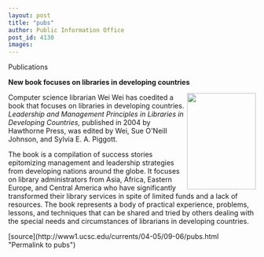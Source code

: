 ```yaml
---
layout: post
title: "pubs"
author: Public Information Office
post_id: 4130
images:
---
```


<p class="pagehead">
  Publications
</p>
<p class="sectionhead">
  <strong>New book focuses on libraries in developing countries</strong>
</p>
<p>
  <img align="right" height="196" src="../art/weiwei_bookcover.jpg" width="140" alt="">Computer science librarian Wei Wei has coedited a book that focuses on libraries in developing countries. <em>Leadership and Management Principles in Libraries in Developing Countries,</em> published in 2004 by Hawthorne Press, was edited by Wei, Sue O'Neill Johnson, and Sylvia E. A. Piggott.
</p>
<p>
  The book is a compilation of success stories epitomizing management and leadership strategies from developing nations around the globe. It focuses on library administrators from Asia, Africa, Eastern Europe, and Central America who have significantly transformed their library services in spite of limited funds and a lack of resources. The book represents a body of practical experience, problems, lessons, and techniques that can be shared and tried by others dealing with the special needs and circumstances of librarians in developing countries.
</p>
<p>

</p>
[source](http://www1.ucsc.edu/currents/04-05/09-06/pubs.html "Permalink to pubs")

